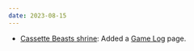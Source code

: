 ```yaml
---
date: 2023-08-15
---
```


* [Cassette Beasts shrine](/shrines/cassettebeasts/): Added a [Game Log](/shrines/cassettebeasts/gamelog) page.